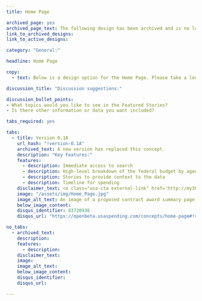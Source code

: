 ```yaml
---
title: Home Page

archived_page: yes
archived_page_text: The following design has been archived and is no longer being considered for implementation. 
link_to_archived_designs:
link_to_active_designs:

category: "General:"

headline: Home Page

copy:
  - text: Below is a design option for the Home Page. Please take a look and tell us what you think in the discussion section below the option.

discussion_title: "Discussion suggestions:"

discussion_bullet_points:
- What topics would you like to see in the Featured Stories?
- Is there other information or data you want included?

tabs_required: yes

tabs:
  - title: Version 0.1A
    url_hash: "!version-0.1A"
    archived_text: A new version has replaced this concept. 
    description: "Key Features:"
    features:
      - description: Immediate access to search
      - description: High-level breakdown of the federal budget by agency, geography, and top recipient
      - description: Stories to provide context to the data
      - description: Timeline for spending
    disclaimer_text: <a class="usa-cta external-link" href='http://my36m8.axshare.com/home.html' target="_blank">View an interactive version of the below image</a>
    image: "/assets/img/Home_Page.jpg"
    image_alt_text: An image of a proposed contract award summary page design. It features the award ID, the total award amount, and place of performance at the top of the page. To the left is the recipient information, the sub-recipient information, and the other awards received by the recipient. To the right is a section with the awarding and funding agency information, the award date, the award type, the PSC and NAICS codes. Below this section is a nested pie chart displaying the total award amount, the funded amount, the amount spent. Across the bottom of the page is a timeline showing the modifications and sub-awards.  The next section below contains more contract award details on the left and a timeline of award modifications on the right.
    below_image_content:
    disqus_identifier: 83728938
    disqus_url: "https://openbeta.usaspending.com/concepts/home-page#!version-0.1A"

no_tabs:
  - archived_text:
    description:
    features:
      - description:
    disclaimer_text:
    image:
    image_alt_text:
    below_image_content:
    disqus_identifier:
    disqus_url:

---
```

